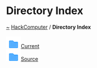<a id="directory-index"></a>
<h1>Directory Index</h1>
<a href="https://github.com/CharlesCarley/HackComputer#~">~</a>
<a href="index.md#index">HackComputer</a>
<span class="inline-text">/</span>
<span class="bold-text"><b>Directory Index</b></span>
<br/>
<br/>
<span class="icon-list-item"><a href="dir_f19befb0a20a037054255eb425fb4872.md" class="icon-list-item"><img src="../images/folder.svg" class="icon-list-item"/><span class="icon-list-item">Current</span>
</a>
</span>
<br/>
<span class="icon-list-item"><a href="dir_74389ed8173ad57b461b9d623a1f3867.md" class="icon-list-item"><img src="../images/folder.svg" class="icon-list-item"/><span class="icon-list-item">Source</span>
</a>
</span>
<br/>
</div>
</div>
</body>
</html>

